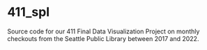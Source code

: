 # 411_spl
Source code for our 411 Final Data Visualization Project on monthly checkouts from the Seattle Public Library between 2017 and 2022.
